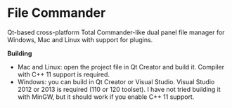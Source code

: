 File Commander
==============

Qt-based cross-platform Total Commander-like dual panel file manager for Windows, Mac and Linux with support for plugins.

**Building**

* Mac and Linux: open the project file in Qt Creator and build it. Compiler with C++ 11 support is required.
* Windows: you can build in Qt Creator or Visual Studio. Visual Studio 2012 or 2013 is required (110 or 120 toolset). I have not tried building it with MinGW, but it should work if you enable C++ 11 support.
